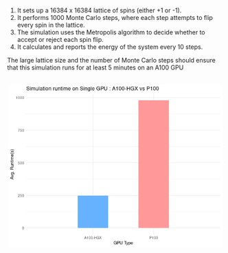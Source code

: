 # 
1. It sets up a 16384 x 16384 lattice of spins (either +1 or -1).
2. It performs 1000 Monte Carlo steps, where each step attempts to flip every spin in the lattice.
3. The simulation uses the Metropolis algorithm to decide whether to accept or reject each spin flip.
4. It calculates and reports the energy of the system every 10 steps.


The large lattice size and the number of Monte Carlo steps should ensure that this simulation runs for at least 5 minutes on an A100 GPU

<br>
<center><img src="single-gpu-a100-vs-p100.png" width="500" alt="Description of the image"></center>
